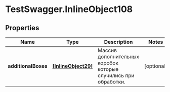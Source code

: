 # TestSwagger.InlineObject108

## Properties

Name | Type | Description | Notes
------------ | ------------- | ------------- | -------------
**additionalBoxes** | [**[InlineObject29]**](InlineObject29.md) | Массив дополнительных коробок которые случились при обработки. | [optional] 



